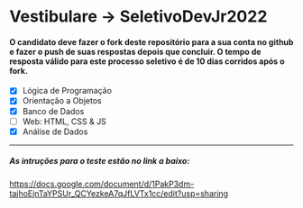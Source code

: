 # Vestibulare → SeletivoDevJr2022
#### O candidato deve fazer o fork deste repositório para a sua conta no github e fazer o push de suas respostas depois que concluir. O tempo de resposta válido para este processo seletivo é de 10 dias corridos após o fork.


- [X] Lógica de Programação
- [X] Orientação a Objetos
- [X] Banco de Dados
- [ ] Web: HTML, CSS & JS
- [X] Análise de Dados
 
____
##### As intruções para o teste estão no link a baixo:

https://docs.google.com/document/d/1PakP3dm-tajhoEjnTaYPSUr_QCYezkeA7qJfLVTx1cc/edit?usp=sharing
